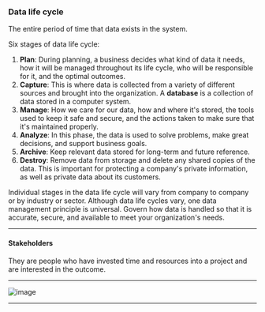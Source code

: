 ### Data life cycle
The entire period of time that data exists in the system.

Six stages of data life cycle:
1. **Plan**: During planning, a business decides what kind of data it needs, how it will be managed throughout its life cycle, who will be responsible for it, and the optimal outcomes.
2. **Capture**: This is where data is collected from a variety of different sources and brought into the organization. 
A **database** is a collection of data stored in a computer system.
3. **Manage**: How we care for our data, how and where it's stored, the tools used to keep it safe and secure, and the actions taken to make sure that it's maintained properly.
4. **Analyze**: In this phase, the data is used to solve problems, make great decisions, and support business goals.
5. **Archive**: Keep relevant data stored for long-term and future reference.
6. **Destroy**: Remove data from storage and delete any shared copies of the data. This is important for protecting a company's private information, as well as private data about its customers.


Individual stages in the data life cycle will vary from company to company or by industry or sector. Although data life cycles vary, one data management principle is universal. Govern how data is handled so that it is accurate, secure, and available to meet your organization's needs.

---

#### Stakeholders
They are people who have invested time and resources into a project and are interested in the outcome.

---

![image](https://user-images.githubusercontent.com/74421758/145674093-4fe29a8b-a65a-4891-ad3a-67e81fdf74ef.png)

---

